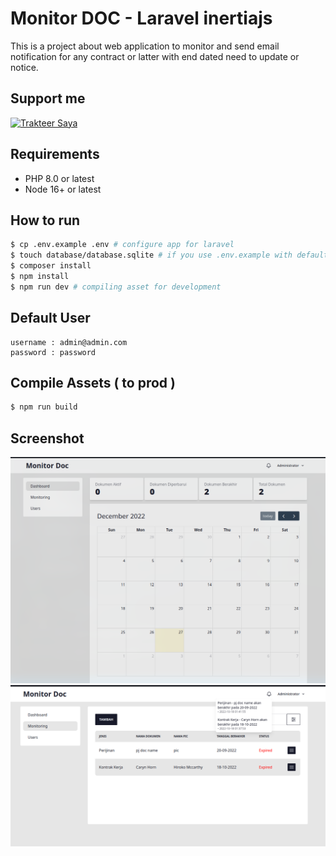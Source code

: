 # Monitor DOC - Laravel inertiajs

This is a project about web application to monitor and send email notification for any contract or latter with end dated need to update or notice.

## Support me

<a href="https://trakteer.id/ajikamaludin" target="_blank"><img id="wse-buttons-preview" src="https://cdn.trakteer.id/images/embed/trbtn-blue-2.png" height="40" style="border:0px;height:40px;" alt="Trakteer Saya"></a>

## Requirements

-   PHP 8.0 or latest
-   Node 16+ or latest

## How to run

```bash
$ cp .env.example .env # configure app for laravel
$ touch database/database.sqlite # if you use .env.example with default sqlite database
$ composer install
$ npm install
$ npm run dev # compiling asset for development
```

## Default User

```
username : admin@admin.com
password : password
```

## Compile Assets ( to prod )

```bash
$ npm run build
```

## Screenshot

![](1.png?raw=true)
![](2.png?raw=true)
